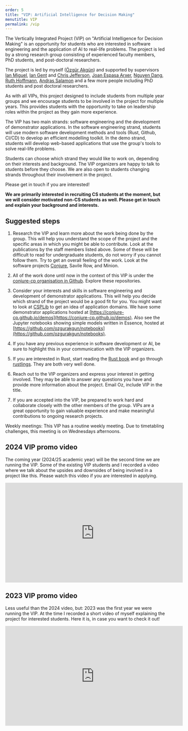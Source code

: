 ```yaml
---
order: 5
title: "VIP: Artificial Intelligence for Decision Making"
menutitle: VIP
permalink: /vip
---
```


The Vertically Integrated Project (VIP) on "Artificial Intelligence for Decision Making" is an opportunity for students who are interested in software engineering and the application of AI to real-life problems. The project is led by a strong research group consisting of experienced faculty members, PhD students, and post-doctoral researchers.

The project is led by myself ([Özgür Akgün](https://www.st-andrews.ac.uk/computer-science/people/oa86/)) and supported by supervisors [Ian Miguel](https://www.st-andrews.ac.uk/computer-science/people/ijm/), [Ian Gent](https://www.st-andrews.ac.uk/computer-science/people/ipg1/) and [Chris Jefferson](https://www.st-andrews.ac.uk/computer-science/people/caj21/), [Joan Espasa Arxer](https://www.st-andrews.ac.uk/computer-science/people/jea20/), [Nguyen Dang](https://www.st-andrews.ac.uk/computer-science/people/nttd/), [Ruth Hoffmann](https://www.st-andrews.ac.uk/computer-science/people/rh347/), [Andras Salamon](https://www.st-andrews.ac.uk/computer-science/people/as456/) and a few more people including PhD students and post doctoral researchers.

As with all VIPs, this project designed to include students from multiple year groups and we encourage students to be involved in the project for multiple years. This provides students with the opportunity to take on leadership roles within the project as they gain more experience.

The VIP has two main strands: software engineering and the development of demonstrator applications. In the software engineering strand, students will use modern software development methods and tools (Rust, Github, CI/CD) to develop an efficient modelling toolkit. In the demo strand, students will develop web-based applications that use the group's tools to solve real-life problems.

Students can choose which strand they would like to work on, depending on their interests and background. The VIP organizers are happy to talk to students before they choose. We are also open to students changing strands throughout their involvement in the project.

Please get in touch if you are interested!

**We are primarily interested in recruiting CS students at the moment, but we will consider motivated non-CS students as well. Please get in touch and explain your background and interests.**

## Suggested steps

1. Research the VIP and learn more about the work being done by the group. This will help you understand the scope of the project and the specific areas in which you might be able to contribute. Look at the publications by the staff members listed above. Some of these will be difficult to read for undergraduate students, do not worry if you cannot follow them. Try to get an overall feeling of the work. Look at the software projects [Conjure](https://github.com/conjure-cp/conjure), Savile Row, and Minion.

2. All of the work done until now in the context of this VIP is under the [conjure-cp organisation in Github](https://github.com/conjure-cp). Explore these repositories.

3. Consider your interests and skills in software engineering and development of demonstrator applications. This will help you decide which strand of the project would be a good fit for you. You might want to look at [CSPLib](https://www.csplib.org) to get an idea of application domains. We have some demonstrator applications hosted at [https://conjure-cp.github.io/demos](https://conjure-cp.github.io/demos). Also see the Jupyter notebooks showing simple models written in Essence, hosted at [https://github.com/ozgurakgun/notebooks](https://github.com/ozgurakgun/notebooks).

4. If you have any previous experience in software development or AI, be sure to highlight this in your communication with the VIP organizers.

5. If you are interested in Rust, start reading the [Rust book](https://doc.rust-lang.org/book/index.html) and go through [rustlings](https://github.com/rust-lang/rustlings). They are both very well done. 

6. Reach out to the VIP organizers and express your interest in getting involved. They may be able to answer any questions you have and provide more information about the project. Email Oz, include VIP in the title.

7. If you are accepted into the VIP, be prepared to work hard and collaborate closely with the other members of the group. VIPs are a great opportunity to gain valuable experience and make meaningful contributions to ongoing research projects.

Weekly meetings: This VIP has a routine weekly meeting. Due to timetabling challenges, this meeting is on Wednesdays afternoons.

## 2024 VIP promo video

The coming year (2024/25 academic year) will be the second time we are running the VIP. Some of the existing VIP students and I recorded a video where we talk about the upsides and downsides of being involved in a project like this. Please watch this video if you are interested in applying.

<iframe width="560" height="315" style="display:block;margin:auto;" src="https://www.youtube.com/embed/PgnxbnGh3oo" title="YouTube video player" frameborder="0" allow="accelerometer; autoplay; clipboard-write; encrypted-media; gyroscope; picture-in-picture; web-share" allowfullscreen></iframe>

## 2023 VIP promo video

Less useful than the 2024 video, but: 2023 was the first year we were running the VIP. At the time I recorded a short video of myself explaining the project for interested students. Here it is, in case you want to check it out!

<iframe width="560" height="315" style="display:block;margin:auto;" src="https://www.youtube.com/embed/bK_QmJ4Mlos" title="YouTube video player" frameborder="0" allow="accelerometer; autoplay; clipboard-write; encrypted-media; gyroscope; picture-in-picture; web-share" allowfullscreen></iframe>
